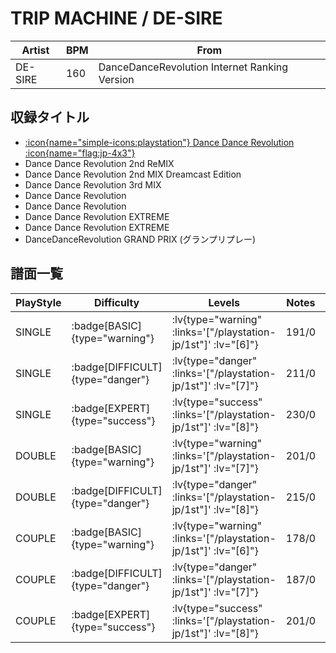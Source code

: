 # TRIP MACHINE / DE-SIRE

|Artist|BPM|From|
|------|---|----|
|DE-SIRE|160|DanceDanceRevolution Internet Ranking Version|

## 収録タイトル

- [:icon{name="simple-icons:playstation"} Dance Dance Revolution :icon{name="flag:jp-4x3"}](/playstation-jp/1st)
- Dance Dance Revolution 2nd ReMIX
- Dance Dance Revolution 2nd MIX Dreamcast Edition
- Dance Dance Revolution 3rd MIX
- Dance Dance Revolution
- Dance Dance Revolution
- Dance Dance Revolution EXTREME
- Dance Dance Revolution EXTREME
- DanceDanceRevolution GRAND PRIX (グランプリプレー)

## 譜面一覧

|PlayStyle|Difficulty|Levels|Notes|Movie|
|---------|----------|------|-----|-----|
|SINGLE| :badge[BASIC]{type="warning"}| :lv{type="warning" :links='["/playstation-jp/1st"]' :lv="[6]"}|191/0||
|SINGLE| :badge[DIFFICULT]{type="danger"}| :lv{type="danger" :links='["/playstation-jp/1st"]' :lv="[7]"}|211/0||
|SINGLE| :badge[EXPERT]{type="success"}| :lv{type="success" :links='["/playstation-jp/1st"]' :lv="[8]"}|230/0||
|DOUBLE| :badge[BASIC]{type="warning"}| :lv{type="warning" :links='["/playstation-jp/1st"]' :lv="[7]"}|201/0||
|DOUBLE| :badge[DIFFICULT]{type="danger"}| :lv{type="danger" :links='["/playstation-jp/1st"]' :lv="[8]"}|215/0||
|COUPLE| :badge[BASIC]{type="warning"}| :lv{type="warning" :links='["/playstation-jp/1st"]' :lv="[6]"}|178/0||
|COUPLE| :badge[DIFFICULT]{type="danger"}| :lv{type="danger" :links='["/playstation-jp/1st"]' :lv="[7]"}|187/0||
|COUPLE| :badge[EXPERT]{type="success"}| :lv{type="success" :links='["/playstation-jp/1st"]' :lv="[8]"}|201/0||
